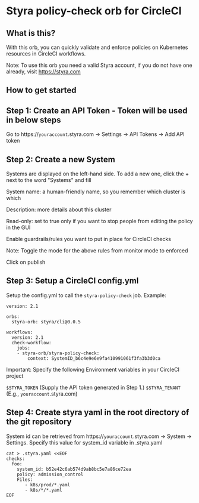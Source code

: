 # Styra policy-check orb for CircleCI

## What is this?

With this orb, you can quickly validate and enforce policies on Kubernetes resources in CircleCI workflows. 

Note: To use this orb you need a valid Styra account, if you do not have one already, visit https://styra.com

## How to get started

## Step 1: Create an API Token - Token will be used in below steps
Go to https://`youraccount`.styra.com -> Settings -> API Tokens ->  Add API token

## Step 2: Create a new System

Systems are displayed on the left-hand side. To add a new one, click the + next to the word "Systems" and fill

System name: a human-friendly name, so you remember which cluster is which

Description: more details about this cluster

Read-only: set to true only if you want to stop people from editing the policy in the GUI

Enable guardrails/rules you want to put in place for CircleCI checks

Note: Toggle the mode for the above rules from monitor mode to enforced

Click on publish

## Step 3: Setup a CircleCI config.yml

Setup the config.yml to call the `styra-policy-check` job.
Example:
```
version: 2.1

orbs:
  styra-orb: styra/cli@0.0.5

workflows:
  version: 2.1
  check-workflow:
    jobs:
    - styra-orb/styra-policy-check:
        context: SystemID_b6c4e9e6e9fa410991061f3fa3b3d0ca
```
Important: Specify the following Environment variables in your CircleCI project 

`$STYRA_TOKEN` (Supply the API token generated in Step 1.)
`$STYRA_TENANT` (E.g., `youraccount`.styra.com) 

## Step 4: Create styra yaml in the root directory of the git repository

System id can be retrieved from https://`youraccount`.styra.com -> System -> Settings. Specify this value for system_id variable in .styra.yaml

```
cat > .styra.yaml <<EOF
checks:
  foo:
    system_id: b52e42c6ab574d9ab8bc5e7a86ce72ea
    policy: admission_control
    Files:
       - k8s/prod/*.yaml
       - k8s/*/*.yaml
EOF
```






